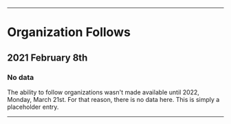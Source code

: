 
***

# Organization Follows

## 2021 February 8th

### No data

The ability to follow organizations wasn't made available until 2022, Monday, March 21st. For that reason, there is no data here. This is simply a placeholder entry.

***
